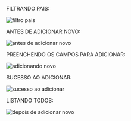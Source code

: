 
FILTRANDO PAIS:

![filtro pais](https://github.com/user-attachments/assets/0123ef71-d75e-43be-8976-0c4854acbfa7)

ANTES DE ADICIONAR NOVO:

![antes de adicionar novo](https://github.com/user-attachments/assets/4ef1bb2c-0c50-4419-990c-79d392947313)

PREENCHENDO OS CAMPOS PARA ADICIONAR:

![adicionando novo](https://github.com/user-attachments/assets/0e877b85-bfc8-479f-b11b-bfe9900b9ee3)

SUCESSO AO ADICIONAR:

![sucesso ao adicionar](https://github.com/user-attachments/assets/6814fab5-3f20-4b95-b09f-5561b10a815f)

LISTANDO TODOS:

![depois de adicionar novo](https://github.com/user-attachments/assets/5889ff71-6318-47d4-a22d-dada39c0e8e3)
